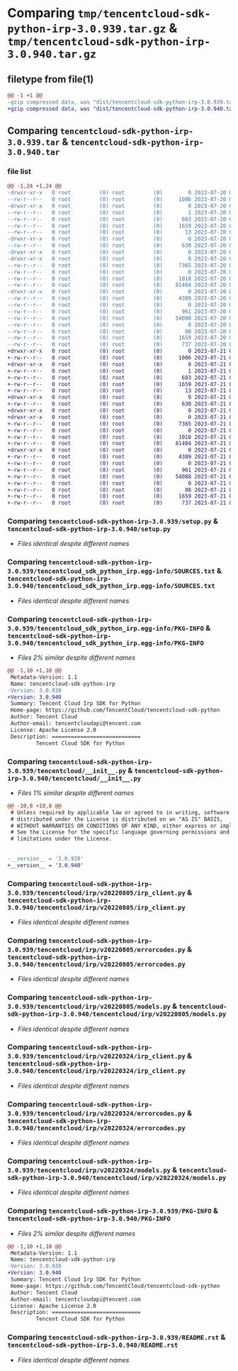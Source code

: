 # Comparing `tmp/tencentcloud-sdk-python-irp-3.0.939.tar.gz` & `tmp/tencentcloud-sdk-python-irp-3.0.940.tar.gz`

## filetype from file(1)

```diff
@@ -1 +1 @@
-gzip compressed data, was "dist/tencentcloud-sdk-python-irp-3.0.939.tar", last modified: Thu Jul 20 00:26:30 2023, max compression
+gzip compressed data, was "dist/tencentcloud-sdk-python-irp-3.0.940.tar", last modified: Fri Jul 21 00:44:40 2023, max compression
```

## Comparing `tencentcloud-sdk-python-irp-3.0.939.tar` & `tencentcloud-sdk-python-irp-3.0.940.tar`

### file list

```diff
@@ -1,24 +1,24 @@
-drwxr-xr-x   0 root         (0) root         (0)        0 2023-07-20 00:26:30.000000 tencentcloud-sdk-python-irp-3.0.939/
--rw-r--r--   0 root         (0) root         (0)     1006 2023-07-20 00:26:30.000000 tencentcloud-sdk-python-irp-3.0.939/setup.py
-drwxr-xr-x   0 root         (0) root         (0)        0 2023-07-20 00:26:30.000000 tencentcloud-sdk-python-irp-3.0.939/tencentcloud_sdk_python_irp.egg-info/
--rw-r--r--   0 root         (0) root         (0)        1 2023-07-20 00:26:30.000000 tencentcloud-sdk-python-irp-3.0.939/tencentcloud_sdk_python_irp.egg-info/dependency_links.txt
--rw-r--r--   0 root         (0) root         (0)      603 2023-07-20 00:26:30.000000 tencentcloud-sdk-python-irp-3.0.939/tencentcloud_sdk_python_irp.egg-info/SOURCES.txt
--rw-r--r--   0 root         (0) root         (0)     1659 2023-07-20 00:26:30.000000 tencentcloud-sdk-python-irp-3.0.939/tencentcloud_sdk_python_irp.egg-info/PKG-INFO
--rw-r--r--   0 root         (0) root         (0)       13 2023-07-20 00:26:30.000000 tencentcloud-sdk-python-irp-3.0.939/tencentcloud_sdk_python_irp.egg-info/top_level.txt
-drwxr-xr-x   0 root         (0) root         (0)        0 2023-07-20 00:26:30.000000 tencentcloud-sdk-python-irp-3.0.939/tencentcloud/
--rw-r--r--   0 root         (0) root         (0)      630 2023-07-20 00:26:30.000000 tencentcloud-sdk-python-irp-3.0.939/tencentcloud/__init__.py
-drwxr-xr-x   0 root         (0) root         (0)        0 2023-07-20 00:26:30.000000 tencentcloud-sdk-python-irp-3.0.939/tencentcloud/irp/
-drwxr-xr-x   0 root         (0) root         (0)        0 2023-07-20 00:26:30.000000 tencentcloud-sdk-python-irp-3.0.939/tencentcloud/irp/v20220805/
--rw-r--r--   0 root         (0) root         (0)     7365 2023-07-20 00:26:30.000000 tencentcloud-sdk-python-irp-3.0.939/tencentcloud/irp/v20220805/irp_client.py
--rw-r--r--   0 root         (0) root         (0)        0 2023-07-20 00:26:30.000000 tencentcloud-sdk-python-irp-3.0.939/tencentcloud/irp/v20220805/__init__.py
--rw-r--r--   0 root         (0) root         (0)     1018 2023-07-20 00:26:30.000000 tencentcloud-sdk-python-irp-3.0.939/tencentcloud/irp/v20220805/errorcodes.py
--rw-r--r--   0 root         (0) root         (0)    81404 2023-07-20 00:26:30.000000 tencentcloud-sdk-python-irp-3.0.939/tencentcloud/irp/v20220805/models.py
-drwxr-xr-x   0 root         (0) root         (0)        0 2023-07-20 00:26:30.000000 tencentcloud-sdk-python-irp-3.0.939/tencentcloud/irp/v20220324/
--rw-r--r--   0 root         (0) root         (0)     4389 2023-07-20 00:26:30.000000 tencentcloud-sdk-python-irp-3.0.939/tencentcloud/irp/v20220324/irp_client.py
--rw-r--r--   0 root         (0) root         (0)        0 2023-07-20 00:26:30.000000 tencentcloud-sdk-python-irp-3.0.939/tencentcloud/irp/v20220324/__init__.py
--rw-r--r--   0 root         (0) root         (0)      961 2023-07-20 00:26:30.000000 tencentcloud-sdk-python-irp-3.0.939/tencentcloud/irp/v20220324/errorcodes.py
--rw-r--r--   0 root         (0) root         (0)    54088 2023-07-20 00:26:30.000000 tencentcloud-sdk-python-irp-3.0.939/tencentcloud/irp/v20220324/models.py
--rw-r--r--   0 root         (0) root         (0)        0 2023-07-20 00:26:30.000000 tencentcloud-sdk-python-irp-3.0.939/tencentcloud/irp/__init__.py
--rw-r--r--   0 root         (0) root         (0)       88 2023-07-20 00:26:30.000000 tencentcloud-sdk-python-irp-3.0.939/setup.cfg
--rw-r--r--   0 root         (0) root         (0)     1659 2023-07-20 00:26:30.000000 tencentcloud-sdk-python-irp-3.0.939/PKG-INFO
--rw-r--r--   0 root         (0) root         (0)      737 2023-07-20 00:26:30.000000 tencentcloud-sdk-python-irp-3.0.939/README.rst
+drwxr-xr-x   0 root         (0) root         (0)        0 2023-07-21 00:44:40.000000 tencentcloud-sdk-python-irp-3.0.940/
+-rw-r--r--   0 root         (0) root         (0)     1006 2023-07-21 00:44:40.000000 tencentcloud-sdk-python-irp-3.0.940/setup.py
+drwxr-xr-x   0 root         (0) root         (0)        0 2023-07-21 00:44:40.000000 tencentcloud-sdk-python-irp-3.0.940/tencentcloud_sdk_python_irp.egg-info/
+-rw-r--r--   0 root         (0) root         (0)        1 2023-07-21 00:44:40.000000 tencentcloud-sdk-python-irp-3.0.940/tencentcloud_sdk_python_irp.egg-info/dependency_links.txt
+-rw-r--r--   0 root         (0) root         (0)      603 2023-07-21 00:44:40.000000 tencentcloud-sdk-python-irp-3.0.940/tencentcloud_sdk_python_irp.egg-info/SOURCES.txt
+-rw-r--r--   0 root         (0) root         (0)     1659 2023-07-21 00:44:40.000000 tencentcloud-sdk-python-irp-3.0.940/tencentcloud_sdk_python_irp.egg-info/PKG-INFO
+-rw-r--r--   0 root         (0) root         (0)       13 2023-07-21 00:44:40.000000 tencentcloud-sdk-python-irp-3.0.940/tencentcloud_sdk_python_irp.egg-info/top_level.txt
+drwxr-xr-x   0 root         (0) root         (0)        0 2023-07-21 00:44:40.000000 tencentcloud-sdk-python-irp-3.0.940/tencentcloud/
+-rw-r--r--   0 root         (0) root         (0)      630 2023-07-21 00:44:40.000000 tencentcloud-sdk-python-irp-3.0.940/tencentcloud/__init__.py
+drwxr-xr-x   0 root         (0) root         (0)        0 2023-07-21 00:44:40.000000 tencentcloud-sdk-python-irp-3.0.940/tencentcloud/irp/
+drwxr-xr-x   0 root         (0) root         (0)        0 2023-07-21 00:44:40.000000 tencentcloud-sdk-python-irp-3.0.940/tencentcloud/irp/v20220805/
+-rw-r--r--   0 root         (0) root         (0)     7365 2023-07-21 00:44:40.000000 tencentcloud-sdk-python-irp-3.0.940/tencentcloud/irp/v20220805/irp_client.py
+-rw-r--r--   0 root         (0) root         (0)        0 2023-07-21 00:44:40.000000 tencentcloud-sdk-python-irp-3.0.940/tencentcloud/irp/v20220805/__init__.py
+-rw-r--r--   0 root         (0) root         (0)     1018 2023-07-21 00:44:40.000000 tencentcloud-sdk-python-irp-3.0.940/tencentcloud/irp/v20220805/errorcodes.py
+-rw-r--r--   0 root         (0) root         (0)    81404 2023-07-21 00:44:40.000000 tencentcloud-sdk-python-irp-3.0.940/tencentcloud/irp/v20220805/models.py
+drwxr-xr-x   0 root         (0) root         (0)        0 2023-07-21 00:44:40.000000 tencentcloud-sdk-python-irp-3.0.940/tencentcloud/irp/v20220324/
+-rw-r--r--   0 root         (0) root         (0)     4389 2023-07-21 00:44:40.000000 tencentcloud-sdk-python-irp-3.0.940/tencentcloud/irp/v20220324/irp_client.py
+-rw-r--r--   0 root         (0) root         (0)        0 2023-07-21 00:44:40.000000 tencentcloud-sdk-python-irp-3.0.940/tencentcloud/irp/v20220324/__init__.py
+-rw-r--r--   0 root         (0) root         (0)      961 2023-07-21 00:44:40.000000 tencentcloud-sdk-python-irp-3.0.940/tencentcloud/irp/v20220324/errorcodes.py
+-rw-r--r--   0 root         (0) root         (0)    54088 2023-07-21 00:44:40.000000 tencentcloud-sdk-python-irp-3.0.940/tencentcloud/irp/v20220324/models.py
+-rw-r--r--   0 root         (0) root         (0)        0 2023-07-21 00:44:40.000000 tencentcloud-sdk-python-irp-3.0.940/tencentcloud/irp/__init__.py
+-rw-r--r--   0 root         (0) root         (0)       88 2023-07-21 00:44:40.000000 tencentcloud-sdk-python-irp-3.0.940/setup.cfg
+-rw-r--r--   0 root         (0) root         (0)     1659 2023-07-21 00:44:40.000000 tencentcloud-sdk-python-irp-3.0.940/PKG-INFO
+-rw-r--r--   0 root         (0) root         (0)      737 2023-07-21 00:44:40.000000 tencentcloud-sdk-python-irp-3.0.940/README.rst
```

### Comparing `tencentcloud-sdk-python-irp-3.0.939/setup.py` & `tencentcloud-sdk-python-irp-3.0.940/setup.py`

 * *Files identical despite different names*

### Comparing `tencentcloud-sdk-python-irp-3.0.939/tencentcloud_sdk_python_irp.egg-info/SOURCES.txt` & `tencentcloud-sdk-python-irp-3.0.940/tencentcloud_sdk_python_irp.egg-info/SOURCES.txt`

 * *Files identical despite different names*

### Comparing `tencentcloud-sdk-python-irp-3.0.939/tencentcloud_sdk_python_irp.egg-info/PKG-INFO` & `tencentcloud-sdk-python-irp-3.0.940/tencentcloud_sdk_python_irp.egg-info/PKG-INFO`

 * *Files 2% similar despite different names*

```diff
@@ -1,10 +1,10 @@
 Metadata-Version: 1.1
 Name: tencentcloud-sdk-python-irp
-Version: 3.0.939
+Version: 3.0.940
 Summary: Tencent Cloud Irp SDK for Python
 Home-page: https://github.com/TencentCloud/tencentcloud-sdk-python
 Author: Tencent Cloud
 Author-email: tencentcloudapi@tencent.com
 License: Apache License 2.0
 Description: ============================
         Tencent Cloud SDK for Python
```

### Comparing `tencentcloud-sdk-python-irp-3.0.939/tencentcloud/__init__.py` & `tencentcloud-sdk-python-irp-3.0.940/tencentcloud/__init__.py`

 * *Files 1% similar despite different names*

```diff
@@ -10,8 +10,8 @@
 # Unless required by applicable law or agreed to in writing, software
 # distributed under the License is distributed on an "AS IS" BASIS,
 # WITHOUT WARRANTIES OR CONDITIONS OF ANY KIND, either express or implied.
 # See the License for the specific language governing permissions and
 # limitations under the License.
 
 
-__version__ = '3.0.939'
+__version__ = '3.0.940'
```

### Comparing `tencentcloud-sdk-python-irp-3.0.939/tencentcloud/irp/v20220805/irp_client.py` & `tencentcloud-sdk-python-irp-3.0.940/tencentcloud/irp/v20220805/irp_client.py`

 * *Files identical despite different names*

### Comparing `tencentcloud-sdk-python-irp-3.0.939/tencentcloud/irp/v20220805/errorcodes.py` & `tencentcloud-sdk-python-irp-3.0.940/tencentcloud/irp/v20220805/errorcodes.py`

 * *Files identical despite different names*

### Comparing `tencentcloud-sdk-python-irp-3.0.939/tencentcloud/irp/v20220805/models.py` & `tencentcloud-sdk-python-irp-3.0.940/tencentcloud/irp/v20220805/models.py`

 * *Files identical despite different names*

### Comparing `tencentcloud-sdk-python-irp-3.0.939/tencentcloud/irp/v20220324/irp_client.py` & `tencentcloud-sdk-python-irp-3.0.940/tencentcloud/irp/v20220324/irp_client.py`

 * *Files identical despite different names*

### Comparing `tencentcloud-sdk-python-irp-3.0.939/tencentcloud/irp/v20220324/errorcodes.py` & `tencentcloud-sdk-python-irp-3.0.940/tencentcloud/irp/v20220324/errorcodes.py`

 * *Files identical despite different names*

### Comparing `tencentcloud-sdk-python-irp-3.0.939/tencentcloud/irp/v20220324/models.py` & `tencentcloud-sdk-python-irp-3.0.940/tencentcloud/irp/v20220324/models.py`

 * *Files identical despite different names*

### Comparing `tencentcloud-sdk-python-irp-3.0.939/PKG-INFO` & `tencentcloud-sdk-python-irp-3.0.940/PKG-INFO`

 * *Files 2% similar despite different names*

```diff
@@ -1,10 +1,10 @@
 Metadata-Version: 1.1
 Name: tencentcloud-sdk-python-irp
-Version: 3.0.939
+Version: 3.0.940
 Summary: Tencent Cloud Irp SDK for Python
 Home-page: https://github.com/TencentCloud/tencentcloud-sdk-python
 Author: Tencent Cloud
 Author-email: tencentcloudapi@tencent.com
 License: Apache License 2.0
 Description: ============================
         Tencent Cloud SDK for Python
```

### Comparing `tencentcloud-sdk-python-irp-3.0.939/README.rst` & `tencentcloud-sdk-python-irp-3.0.940/README.rst`

 * *Files identical despite different names*

